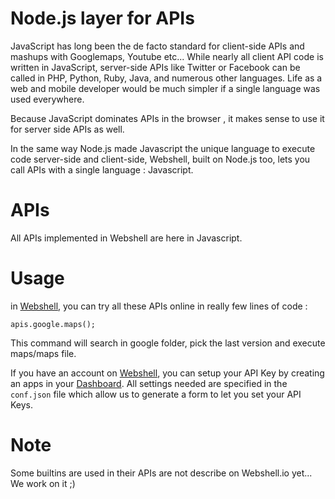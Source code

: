 Node.js layer for APIs
======================

JavaScript has long been the de facto standard for client-side APIs and mashups with Googlemaps, Youtube etc... While nearly all client API code is written in JavaScript, server-side APIs like Twitter or Facebook can be called in PHP, Python, Ruby, Java, and numerous other languages. Life as a web and mobile developer would be much simpler if a single language was used everywhere.

Because JavaScript dominates APIs in the browser , it makes sense to use it for server side APIs as well.

In the same way Node.js made Javascript the unique language to execute code server-side and client-side, Webshell, built on Node.js too, lets you call APIs with a single language : Javascript.

APIs
====

All APIs implemented in Webshell are here in Javascript.

Usage
=====

in [Webshell](http://webshell.io/prototype), you can try all these APIs online in really few lines of code :

`apis.google.maps();`

This command will search in google folder, pick the last version and execute maps/maps file. 

If you have an account on [Webshell](http://webshell.io/), you can setup your API Key by creating an apps in your [Dashboard](http://webshell.io/dashboard). All settings needed are specified in the `conf.json` file which allow us to generate a form to let you set your API Keys.

Note
====

Some builtins are used in their APIs are not describe on Webshell.io yet... We work on it ;)